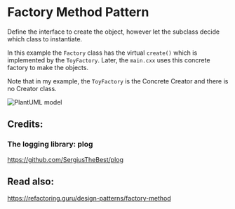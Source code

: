 # Factory Method Pattern
Define the interface to create the object, however let the subclass decide which class to instantiate.

In this example the ```Factory``` class has the virtual ```create()``` which is implemented by the ```ToyFactory```.
Later, the ```main.cxx``` uses this concrete factory to make the objects.

Note that in my example, the ```ToyFactory``` is the Concrete Creator and there is no Creator class.

![PlantUML model](http://www.plantuml.com/plantuml/png/9Sb12W8n34RXlQVG2pHx3-1Ey0OIEnaxq2H3-WUPsrjqzNXybyrgpqKo-ha1-xWI1N_AUqFBLmw9wWOnbEfASmzUEPJfnXKUnrtGV7am866aF6Pf_TjJVrZspeRKVle2)

## Credits:
### The logging library: plog
https://github.com/SergiusTheBest/plog

## Read also:
https://refactoring.guru/design-patterns/factory-method
